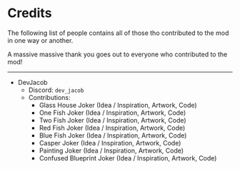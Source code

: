 # Credits

The following list of people contains all of those tho contributed to the mod in one way or another. 

A massive massive thank you goes out to everyone who contributed to the mod!

---

- DevJacob
    - Discord: `dev_jacob`
    - Contributions:
        - Glass House Joker (Idea / Inspiration, Artwork, Code)
        - One Fish Joker (Idea / Inspiration, Artwork, Code)
        - Two Fish Joker (Idea / Inspiration, Artwork, Code)
        - Red Fish Joker (Idea / Inspiration, Artwork, Code)
        - Blue Fish Joker (Idea / Inspiration, Artwork, Code)
        - Casper Joker (Idea / Inspiration, Artwork, Code)
        - Painting Joker (Idea / Inspiration, Artwork, Code)
        - Confused Blueprint Joker (Idea / Inspiration, Artwork, Code)